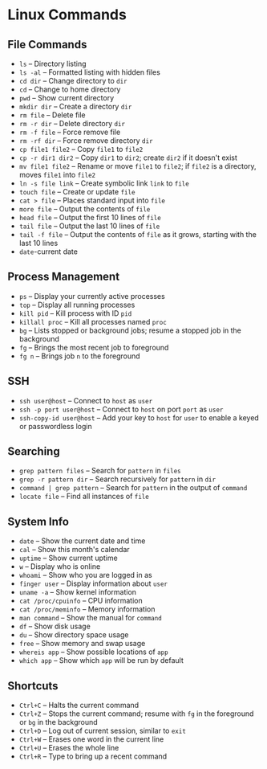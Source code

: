 # Linux Commands 

## File Commands

- `ls` – Directory listing  
- `ls -al` – Formatted listing with hidden files  
- `cd dir` – Change directory to `dir`  
- `cd` – Change to home directory  
- `pwd` – Show current directory  
- `mkdir dir` – Create a directory `dir`  
- `rm file` – Delete file  
- `rm -r dir` – Delete directory `dir`  
- `rm -f file` – Force remove file  
- `rm -rf dir` – Force remove directory `dir`  
- `cp file1 file2` – Copy `file1` to `file2`  
- `cp -r dir1 dir2` – Copy `dir1` to `dir2`; create `dir2` if it doesn't exist  
- `mv file1 file2` – Rename or move `file1` to `file2`; if `file2` is a directory, moves `file1` into `file2`  
- `ln -s file link` – Create symbolic link `link` to `file`  
- `touch file` – Create or update `file`  
- `cat > file` – Places standard input into `file`  
- `more file` – Output the contents of `file`  
- `head file` – Output the first 10 lines of `file`  
- `tail file` – Output the last 10 lines of `file`  
- `tail -f file` – Output the contents of `file` as it grows, starting with the last 10 lines
- `date`-current date

## Process Management

- `ps` – Display your currently active processes  
- `top` – Display all running processes  
- `kill pid` – Kill process with ID `pid`  
- `killall proc` – Kill all processes named `proc`  
- `bg` – Lists stopped or background jobs; resume a stopped job in the background  
- `fg` – Brings the most recent job to foreground  
- `fg n` – Brings job `n` to the foreground  

## SSH

- `ssh user@host` – Connect to `host` as `user`  
- `ssh -p port user@host` – Connect to `host` on port `port` as `user`  
- `ssh-copy-id user@host` – Add your key to `host` for `user` to enable a keyed or passwordless login  

## Searching

- `grep pattern files` – Search for `pattern` in `files`  
- `grep -r pattern dir` – Search recursively for `pattern` in `dir`  
- `command | grep pattern` – Search for `pattern` in the output of `command`  
- `locate file` – Find all instances of `file`  

## System Info

- `date` – Show the current date and time  
- `cal` – Show this month's calendar  
- `uptime` – Show current uptime  
- `w` – Display who is online  
- `whoami` – Show who you are logged in as  
- `finger user` – Display information about `user`  
- `uname -a` – Show kernel information  
- `cat /proc/cpuinfo` – CPU information  
- `cat /proc/meminfo` – Memory information  
- `man command` – Show the manual for `command`  
- `df` – Show disk usage  
- `du` – Show directory space usage  
- `free` – Show memory and swap usage  
- `whereis app` – Show possible locations of `app`  
- `which app` – Show which `app` will be run by default  

## Shortcuts

- `Ctrl+C` – Halts the current command  
- `Ctrl+Z` – Stops the current command; resume with `fg` in the foreground or `bg` in the background  
- `Ctrl+D` – Log out of current session, similar to `exit`  
- `Ctrl+W` – Erases one word in the current line  
- `Ctrl+U` – Erases the whole line  
- `Ctrl+R` – Type to bring up a recent command
  
